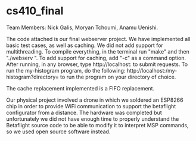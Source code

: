 # cs410_final


Team Members: Nick Galis, Moryan Tchoumi, Anamu Uenishi.

The code attached is our final webserver project. We have implemented all basic test cases, as well as caching. We did not add support for multithreading. To compile everything, in the terminal run "make" and then "./webserv <port>". To add support for caching, add "-c" as a command option. After running, in any browser, type http://localhost:<port> to submit requests. To run the my-histogram program, do the following: http://localhost:<port>/my-histogram?directory=<name-of-directory> to run the program on your directory of choice. 

The cache replacement implemented is a FIFO replacement.

Our physical project involved a drone in which we soldered an ESP8266 chip in order to provide WiFi communication to support the betaflight configurator from a distance. The hardware was completed but unfortunately we did not have enough time to properly understand the Betaflight source code to be able to modify it to interpret MSP commands, so we used open source software instead.
